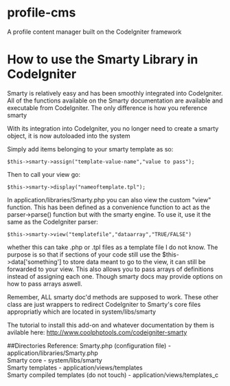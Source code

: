 # profile-cms
A profile content manager built on the CodeIgniter framework

# How to use the Smarty Library in CodeIgniter
Smarty is relatively easy and has been smoothly integrated into CodeIgniter. All of the functions available on the
Smarty documentation are available and executable from CodeIgniter. The only difference is how you reference smarty

With its integration into CodeIgniter, you no longer need to create a smarty object, it is now autoloaded into the system

Simply add items belonging to your smarty template as so:
````
$this->smarty->assign("template-value-name","value to pass");
````
Then to call your view go:
````
$this->smarty->display("nameoftemplate.tpl");
````
In application/libraries/Smarty.php you can also view the custom "view" function. This has been defined as a convenience
function to act as the parser->parse() function but with the smarty engine. To use it, use it the same as the CodeIgniter
parser:
````
$this->smarty->view("templatefile","dataarray","TRUE/FALSE")
````
whether this can take .php or .tpl files as a template file I do not know. The purpose is so that if sections of your
code still use the $this->data['something'] to store data meant to go to the view, it can still be forwarded to your
view. This also allows you to pass arrays of definitions instead of assigning each one. Though smarty docs may provide
options on how to pass arrays aswell.

Remember, ALL smarty doc'd methods are supposed to work. These other class are
just wrappers to redirect CodeIgniter to Smarty's core files appropriatly which are located in system/libs/smarty

The tutorial to install this add-on and whatever documentation by them is avilable here:
<a href="http://www.coolphptools.com/codeigniter-smarty">http://www.coolphptools.com/codeigniter-smarty</a>

##Directories Reference:
Smarty.php (configuration file) - application/libraries/Smarty.php <br>
Smarty core - system/libs/smarty <br>
Smarty templates - application/views/templates <br>
Smarty compiled templates (do not touch) - application/views/templates_c <br>
